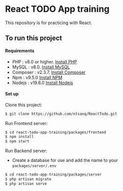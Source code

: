 # React TODO App training

This repository is for practicing with React.
## To run this project

#### Requirements
- PHP : v8.0 or higher. [Install PHP](https://nextgentips.com/2022/01/31/how-to-install-php-8-1-on-ubuntu-20-04/?noamp=mobile)
- MySQL : v8.0. [Install MySQL](https://www.digitalocean.com/community/tutorials/how-to-install-mysql-on-ubuntu-20-04)
- Composer : v2.3.7. [Install Composer](https://www.digitalocean.com/community/tutorials/how-to-install-and-use-composer-on-ubuntu-20-04)
- Npm : v9.5.0 [Install NPM](https://www.simplified.guide/nodejs/install-in-ubuntu-latest)
- Nodejs : v19.6.0 [Install Nodejs](https://www.simplified.guide/nodejs/install-in-ubuntu-latest)

#### Set up

Clone this project:
```sh  
$ git clone https://github.com/ntsanq/ReactTodo.git
``` 

Run Frontend server:
```sh  
$ cd react-todo-app-training/packages/frontend
$ npm install
$ npm start
``` 

Run Backend server:
- Create a database for use and add the name to your `packages/server/.env`

```sh                                     
$ cd react-todo-app-training/packages/server
$ php artisan migrate
$ php artisan serve
``` 
